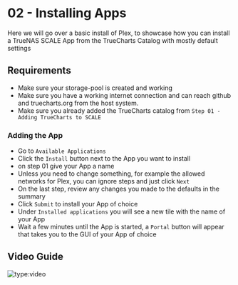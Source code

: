 # 02 - Installing Apps

Here we will go over a basic install of Plex, to showcase how you can install a TrueNAS SCALE App from the TrueCharts Catalog with mostly default settings

## Requirements

- Make sure your storage-pool is created and working
- Make sure you have a working internet connection and can reach github and truecharts.org from the host system.
- Make sure you already added the TrueCharts catalog from `Step 01 - Adding TrueCharts to SCALE`

### Adding the App

- Go to `Available Applications`
- Click the `Install` button next to the App you want to install
- on step 01 give your App a name
- Unless you need to change something, for example the allowed networks for Plex, you can ignore steps and just click `Next`
- On the last step, review any changes you made to the defaults in the summary
- Click `Submit` to install your App of choice
- Under `Installed applications` you will see a new tile with the name of your App
- Wait a few minutes until the App is started, a `Portal` button will appear that takes you to the GUI of your App of choice

## Video Guide

![type:video](https://www.youtube.com/embed/9UDUMFiaXBM)
